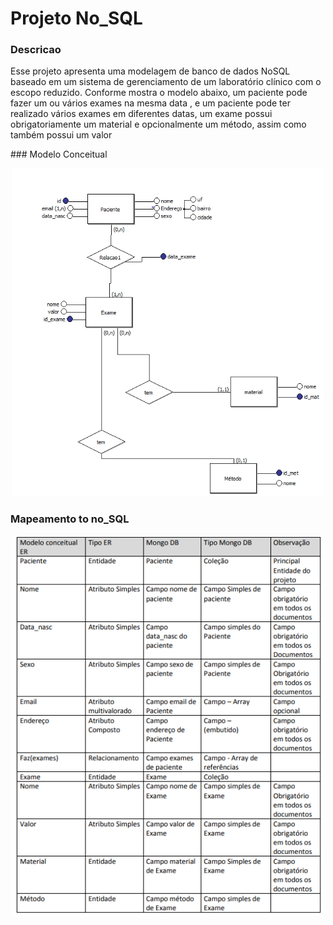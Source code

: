 # Projeto No_SQL
 ### Descricao
 <p> Esse projeto apresenta uma modelagem de banco de dados NoSQL baseado em um sistema de gerenciamento de um laboratório clínico com o escopo reduzido. Conforme mostra o modelo abaixo, um paciente pode fazer um ou vários exames na mesma data , e um paciente pode ter realizado vários exames em diferentes datas, um exame possui obrigatoriamente um material e opcionalmente um método, assim como também possui um valor</p> 
 ### Modelo Conceitual
<p align="center">
  <img src="images/imgbd.jpg" width="500">
</p>
 <h3> Mapeamento to no_SQL
 <br>
<p align="center">
  <img src="images/mapimg.png" width="500">
</p>
